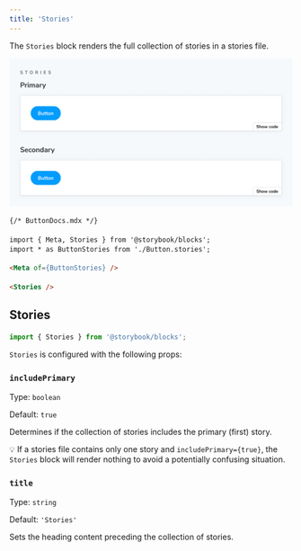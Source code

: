 ```yaml
---
title: 'Stories'
---
```


<YouTubeCallout id="uAA1JvLcl-w" title="Avoid Documentation Nightmares with Storybook's Stories Doc Block" params='start=185' />

The `Stories` block renders the full collection of stories in a stories file.

![Screenshot of Stories block](./doc-block-stories.png)

<!-- prettier-ignore-start -->
```md
{/* ButtonDocs.mdx */}

import { Meta, Stories } from '@storybook/blocks';
import * as ButtonStories from './Button.stories';

<Meta of={ButtonStories} />

<Stories />
```
<!-- prettier-ignore-end -->

## Stories

```js
import { Stories } from '@storybook/blocks';
```

`Stories` is configured with the following props:

### `includePrimary`

Type: `boolean`

Default: `true`

Determines if the collection of stories includes the primary (first) story.

<div class="aside">

💡 If a stories file contains only one story and `includePrimary={true}`, the `Stories` block will render nothing to avoid a potentially confusing situation.

</div>

### `title`

Type: `string`

Default: `'Stories'`

Sets the heading content preceding the collection of stories.
